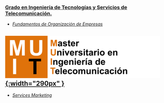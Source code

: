 ### [Grado en Ingeniería de Tecnologías y Servicios de Telecomunicación.](http://www.upv.es/titulaciones/GITTEL/indexc.html)    
  - [*Fundamentos de Organización de Empresas*](http://www.upv.es/titulaciones/GITTEL/menu_1013789c.html)    

## [![MUIT](MUIT.png){:width="290px" }](http://www.upv.es/titulaciones/MUITEL/indexc.html)
  - [*Services Marketing*](http://www.upv.es/titulaciones/MUITEL/menu_1015031c.html)

